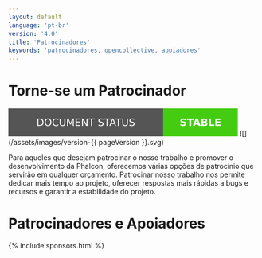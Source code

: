 ```yaml
---
layout: default
language: 'pt-br'
version: '4.0'
title: 'Patrocinadores'
keywords: 'patrocinadores, opencollective, apoiadores'
---
```


# Torne-se um Patrocinador

![](/assets/images/document-status-stable-success.svg) ![](/assets/images/version-{{ pageVersion }}.svg)

Para aqueles que desejam patrocinar o nosso trabalho e promover o desenvolvimento da Phalcon, oferecemos várias opções de patrocínio que servirão em qualquer orçamento. Patrocinar nosso trabalho nos permite dedicar mais tempo ao projeto, oferecer respostas mais rápidas a bugs e recursos e garantir a estabilidade do projeto.

# Patrocinadores e Apoiadores

{% include sponsors.html %}
